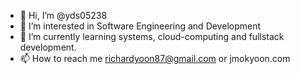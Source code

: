 - 👋 Hi, I’m @yds05238
- 👀 I’m interested in Software Engineering and Development
- 🌱 I’m currently learning systems, cloud-computing and fullstack development.
- 📫 How to reach me richardyoon87@gmail.com or jmokyoon.com

<!---
yds05238/yds05238 is a ✨ special ✨ repository because its `README.md` (this file) appears on your GitHub profile.
You can click the Preview link to take a look at your changes.
--->
